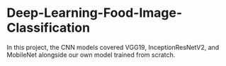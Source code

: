 # Deep-Learning-Food-Image-Classification
In this project, the CNN models covered VGG19, InceptionResNetV2, and MobileNet alongside our own model trained from scratch.
